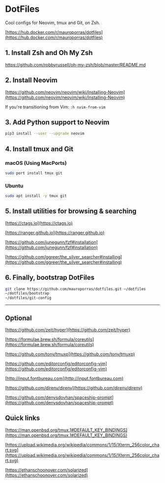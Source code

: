 # DotFiles

Cool configs for Neovim, tmux and Git, on Zsh.

[https://hub.docker.com/r/mauroporras/dotfiles](https://hub.docker.com/r/mauroporras/dotfiles)

## 1. Install Zsh and Oh My Zsh

https://github.com/robbyrussell/oh-my-zsh/blob/master/README.md


## 2. Install Neovim

[https://github.com/neovim/neovim/wiki/Installing-Neovim](https://github.com/neovim/neovim/wiki/Installing-Neovim)

If you're transitioning from Vim: `:h nvim-from-vim`


## 3. Add Python support to Neovim

``` bash
pip3 install --user --upgrade neovim
```


## 4. Install tmux and Git


### macOS (Using MacPorts)

``` bash
sudo port install tmux git
```


### Ubuntu

``` bash
sudo apt install -y tmux git
```


## 5. Install utilities for browsing & searching

[https://ctags.io](https://ctags.io)

[https://ranger.github.io](https://ranger.github.io)

[https://github.com/junegunn/fzf#installation](https://github.com/junegunn/fzf#installation)

[https://github.com/ggreer/the_silver_searcher#installing](https://github.com/ggreer/the_silver_searcher#installing)


## 6. Finally, bootstrap DotFiles

``` bash
git clone https://github.com/mauroporras/dotfiles.git ~/dotfiles
~/dotfiles/bootstrap
~/dotfiles/git-config
```


______


## Optional

[https://github.com/zeit/hyper](https://github.com/zeit/hyper)

[https://formulae.brew.sh/formula/coreutils](https://formulae.brew.sh/formula/coreutils)

[https://github.com/tony/tmuxp](https://github.com/tony/tmuxp)

[https://github.com/editorconfig/editorconfig-vim](https://github.com/editorconfig/editorconfig-vim)

[http://input.fontbureau.com](http://input.fontbureau.com)

[https://github.com/direnv/direnv](https://github.com/direnv/direnv)

[https://github.com/denysdovhan/spaceship-prompt](https://github.com/denysdovhan/spaceship-prompt)


## Quick links

[https://man.openbsd.org/tmux.1#DEFAULT_KEY_BINDINGS](https://man.openbsd.org/tmux.1#DEFAULT_KEY_BINDINGS)

[https://upload.wikimedia.org/wikipedia/commons/1/15/Xterm_256color_chart.svg](https://upload.wikimedia.org/wikipedia/commons/1/15/Xterm_256color_chart.svg)

[https://ethanschoonover.com/solarized](https://ethanschoonover.com/solarized)

